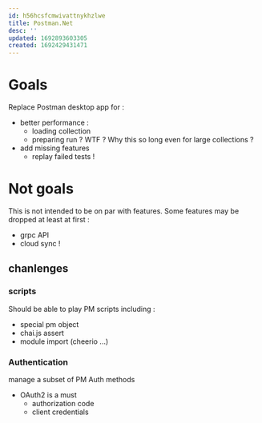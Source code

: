 ```yaml
---
id: h56hcsfcmwivattnykhzlwe
title: Postman.Net
desc: ''
updated: 1692893603305
created: 1692429431471
---
```


# Goals

Replace Postman desktop app for :
  - better performance :
    - loading collection
    - preparing run ? WTF ? Why this so long even for large collections ?
  - add missing features
    - replay failed tests !

# Not goals

This is not intended to be on par with features. Some features may be dropped at least at first :
  - grpc API
  - cloud sync !

## chanlenges 
### scripts

Should be able to play PM scripts including :
  - special pm object
  - chai.js assert
  - module import (cheerio ...)

### Authentication

manage a subset of PM Auth methods
 - OAuth2 is a must
   - authorization code
   - client credentials
  